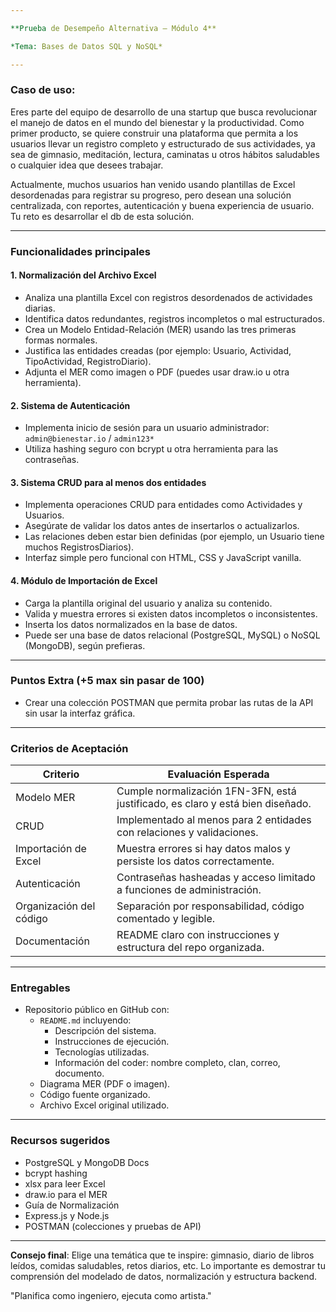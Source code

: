 ```yaml
---

**Prueba de Desempeño Alternativa – Módulo 4**

*Tema: Bases de Datos SQL y NoSQL*

---
```


### Caso de uso:

Eres parte del equipo de desarrollo de una startup que busca revolucionar el manejo de datos en el mundo del bienestar y la productividad. Como primer producto, se quiere construir una plataforma que permita a los usuarios llevar un registro completo y estructurado de sus actividades, ya sea de gimnasio, meditación, lectura, caminatas u otros hábitos saludables o cualquier idea que desees trabajar.

Actualmente, muchos usuarios han venido usando plantillas de Excel desordenadas para registrar su progreso, pero desean una solución centralizada, con reportes, autenticación y buena experiencia de usuario. Tu reto es desarrollar el db de esta solución.

---

### Funcionalidades principales

#### 1. **Normalización del Archivo Excel**

- Analiza una plantilla Excel con registros desordenados de actividades diarias.
- Identifica datos redundantes, registros incompletos o mal estructurados.
- Crea un Modelo Entidad-Relación (MER) usando las tres primeras formas normales.
- Justifica las entidades creadas (por ejemplo: Usuario, Actividad, TipoActividad, RegistroDiario).
- Adjunta el MER como imagen o PDF (puedes usar draw\.io u otra herramienta).

#### 2. **Sistema de Autenticación**

- Implementa inicio de sesión para un usuario administrador: `admin@bienestar.io` / `admin123*`
- Utiliza hashing seguro con bcrypt u otra herramienta para las contraseñas.

#### 3. **Sistema CRUD para al menos dos entidades**

- Implementa operaciones CRUD para entidades como Actividades y Usuarios.
- Asegúrate de validar los datos antes de insertarlos o actualizarlos.
- Las relaciones deben estar bien definidas (por ejemplo, un Usuario tiene muchos RegistrosDiarios).
- Interfaz simple pero funcional con HTML, CSS y JavaScript vanilla.

#### 4. **Módulo de Importación de Excel**

- Carga la plantilla original del usuario y analiza su contenido.
- Valida y muestra errores si existen datos incompletos o inconsistentes.
- Inserta los datos normalizados en la base de datos.
- Puede ser una base de datos relacional (PostgreSQL, MySQL) o NoSQL (MongoDB), según prefieras.

---

### Puntos Extra (+5 max sin pasar de 100)

- Crear una colección POSTMAN que permita probar las rutas de la API sin usar la interfaz gráfica.

---

### Criterios de Aceptación

| Criterio                | Evaluación Esperada                                                            |
| ----------------------- | ------------------------------------------------------------------------------ |
| Modelo MER              | Cumple normalización 1FN-3FN, está justificado, es claro y está bien diseñado. |
| CRUD                    | Implementado al menos para 2 entidades con relaciones y validaciones.          |
| Importación de Excel    | Muestra errores si hay datos malos y persiste los datos correctamente.         |
| Autenticación           | Contraseñas hasheadas y acceso limitado a funciones de administración.         |
| Organización del código | Separación por responsabilidad, código comentado y legible.                    |
| Documentación           | README claro con instrucciones y estructura del repo organizada.               |

---

### Entregables

- Repositorio público en GitHub con:
  - `README.md` incluyendo:
    - Descripción del sistema.
    - Instrucciones de ejecución.
    - Tecnologías utilizadas.
    - Información del coder: nombre completo, clan, correo, documento.
  - Diagrama MER (PDF o imagen).
  - Código fuente organizado.
  - Archivo Excel original utilizado.

---

### Recursos sugeridos

- PostgreSQL y MongoDB Docs
- bcrypt hashing
- xlsx para leer Excel
- draw\.io para el MER
- Guía de Normalización
- Express.js y Node.js
- POSTMAN (colecciones y pruebas de API)

---

**Consejo final**: Elige una temática que te inspire: gimnasio, diario de libros leídos, comidas saludables, retos diarios, etc. Lo importante es demostrar tu comprensión del modelado de datos, normalización y estructura backend.

"Planifica como ingeniero, ejecuta como artista."


